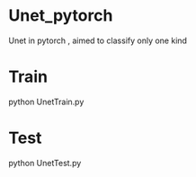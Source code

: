 # Unet_pytorch
Unet in pytorch , aimed to classify only one kind


# Train
python UnetTrain.py

# Test
python UnetTest.py

